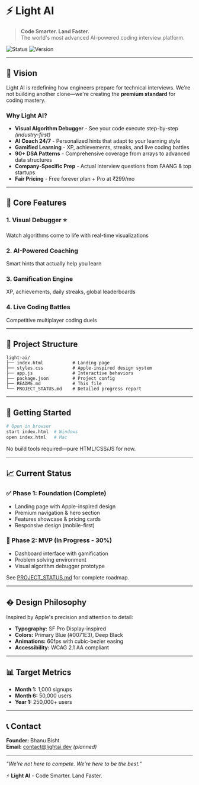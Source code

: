 # ⚡ Light AI

> **Code Smarter. Land Faster.**  
> The world's most advanced AI-powered coding interview platform.

![Status](https://img.shields.io/badge/status-MVP%20Development-blue)
![Version](https://img.shields.io/badge/version-0.1.0--alpha-orange)

---

## 🚀 Vision

Light AI is redefining how engineers prepare for technical interviews. We're not building another clone—we're creating the **premium standard** for coding mastery.

### Why Light AI?

- **Visual Algorithm Debugger** - See your code execute step-by-step *(industry-first)*
- **AI Coach 24/7** - Personalized hints that adapt to your learning style
- **Gamified Learning** - XP, achievements, streaks, and live coding battles
- **90+ DSA Patterns** - Comprehensive coverage from arrays to advanced data structures
- **Company-Specific Prep** - Actual interview questions from FAANG & top startups
- **Fair Pricing** - Free forever plan + Pro at ₹299/mo

---

## 🎯 Core Features

### 1. Visual Debugger ⭐
Watch algorithms come to life with real-time visualizations

### 2. AI-Powered Coaching
Smart hints that actually help you learn

### 3. Gamification Engine
XP, achievements, daily streaks, global leaderboards

### 4. Live Coding Battles
Competitive multiplayer coding duels

---

## 📂 Project Structure

```
light-ai/
├── index.html           # Landing page
├── styles.css           # Apple-inspired design system
├── app.js               # Interactive behaviors
├── package.json         # Project config
├── README.md            # This file
└── PROJECT_STATUS.md    # Detailed progress report
```

---

## 🚦 Getting Started

```bash
# Open in browser
start index.html  # Windows
open index.html   # Mac
```

No build tools required—pure HTML/CSS/JS for now.

---

## 📈 Current Status

### ✅ Phase 1: Foundation (Complete)
- Landing page with Apple-inspired design
- Premium navigation & hero section
- Features showcase & pricing cards
- Responsive design (mobile-first)

### 🔄 Phase 2: MVP (In Progress - 30%)
- Dashboard interface with gamification
- Problem solving environment
- Visual algorithm debugger prototype

See [PROJECT_STATUS.md](./PROJECT_STATUS.md) for complete roadmap.

---

## � Design Philosophy

Inspired by Apple's precision and attention to detail:

- **Typography:** SF Pro Display-inspired
- **Colors:** Primary Blue (#0071E3), Deep Black
- **Animations:** 60fps with cubic-bezier easing
- **Accessibility:** WCAG 2.1 AA compliant

---

## 📊 Target Metrics

- **Month 1:** 1,000 signups
- **Month 6:** 50,000 users
- **Year 1:** 250,000+ users

---

## 📞 Contact

**Founder:** Bhanu Bisht  
**Email:** contact@lightai.dev *(planned)*  

---

*"We're not here to compete. We're here to be the best."*

⚡ **Light AI** - Code Smarter. Land Faster.


